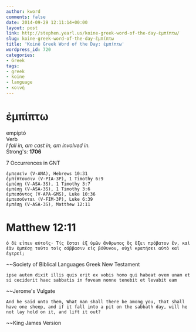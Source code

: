 ```yaml
---
author: kword
comments: false
date: 2014-09-29 12:11:14+00:00
layout: post
link: http://stephen.yearl.us/koine-greek-word-of-the-day-ἐμπίπτω/
slug: koine-greek-word-of-the-day-ἐμπίπτω
title: 'Koinē Greek Word of the Day: ἐμπίπτω'
wordpress_id: 720
categories:
- Greek
tags:
- greek
- koine
- language
- κοινή
---
```


# ἐμπίπτω


empiptó  
Verb  
*I fall in, am cast in, am involved in.*  
Strong's: **1706**  

7 Occurrences in GNT


```text
ἐμπεσεῖν (V-ANA), Hebrews 10:31
ἐμπίπτουσιν (V-PIA-3P), 1 Timothy 6:9
ἐμπέσῃ (V-ASA-3S), 1 Timothy 3:7
ἐμπέσῃ (V-ASA-3S), 1 Timothy 3:6
ἐμπεσόντος (V-APA-GMS), Luke 10:36
ἐμπεσοῦνται (V-FIM-3P), Luke 6:39
ἐμπέσῃ (V-ASA-3S), Matthew 12:11
```

# Matthew 12:11

```text
ὁ δὲ εἶπεν αὐτοῖς· Τίς ἔσται ἐξ ὑμῶν ἄνθρωπος ὃς ἕξει πρόβατον ἕν, καὶ ἐὰν ἐμπέσῃ τοῦτο τοῖς σάββασιν εἰς βόθυνον, οὐχὶ κρατήσει αὐτὸ καὶ ἐγερεῖ;
```
~~Society of Biblical Languages Greek New Testament


```text
ipse autem dixit illis quis erit ex vobis homo qui habeat ovem unam et si ceciderit haec sabbatis in foveam nonne tenebit et levabit eam
```
~~Jerome's Vulgate


```text
And he said unto them, What man shall there be among you, that shall have one sheep, and if it fall into a pit on the sabbath day, will he not lay hold on it, and lift it out?
```
~~King James Version
